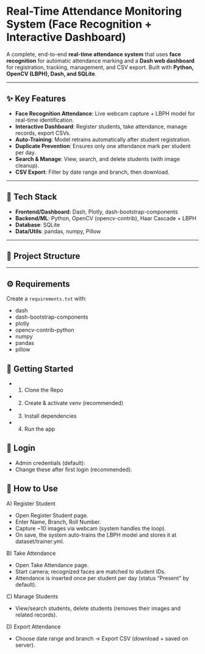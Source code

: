 # Real-Time Attendance Monitoring System (Face Recognition + Interactive Dashboard)

A complete, end-to-end **real-time attendance system** that uses **face recognition** for automatic attendance marking and a **Dash web dashboard** for registration, tracking, management, and CSV export. Built with **Python, OpenCV (LBPH), Dash, and SQLite**.

---

## ✨ Key Features
- **Face Recognition Attendance**: Live webcam capture + LBPH model for real-time identification.
- **Interactive Dashboard**: Register students, take attendance, manage records, export CSVs.
- **Auto-Training**: Model retrains automatically after student registration.
- **Duplicate Prevention**: Ensures only one attendance mark per student per day.
- **Search & Manage**: View, search, and delete students (with image cleanup).
- **CSV Export**: Filter by date range and branch, then download.

---

## 🧱 Tech Stack
- **Frontend/Dashboard**: Dash, Plotly, dash-bootstrap-components  
- **Backend/ML**: Python, OpenCV (opencv-contrib), Haar Cascade + LBPH  
- **Database**: SQLite  
- **Data/Utils**: pandas, numpy, Pillow  

---

## 📁 Project Structure


---


## ⚙️ Requirements
Create a `requirements.txt` with:
-  dash
- dash-bootstrap-components
- plotly
- opencv-contrib-python
- numpy
- pandas
- pillow

## 🚀 Getting Started

- 1) Clone the Repo
- 2) Create & activate venv (recommended)
- 3) Install dependencies
- 4) Run the app

## 🔐 Login

- Admin credentials (default):
- Change these after first login (recommended).

## 🧭 How to Use
A) Register Student
- Open Register Student page.
- Enter Name, Branch, Roll Number.
- Capture ~10 images via webcam (system handles the loop).
- On save, the system auto-trains the LBPH model and stores it at dataset/trainer.yml.

B) Take Attendance
- Open Take Attendance page.
- Start camera; recognized faces are matched to student IDs.
- Attendance is inserted once per student per day (status “Present” by default).

C) Manage Students
- View/search students, delete students (removes their images and related records).

D) Export Attendance
- Choose date range and branch → Export CSV (download + saved on server).
  
 
